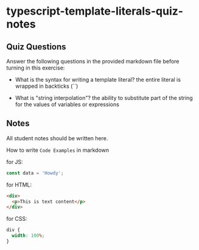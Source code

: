 # typescript-template-literals-quiz-notes

## Quiz Questions

Answer the following questions in the provided markdown file before turning in this exercise:

- What is the syntax for writing a template literal?
  the entire literal is wrapped in backticks (``)

- What is "string interpolation"?
  the ability to substitute part of the string for the values of variables or expressions

## Notes

All student notes should be written here.

How to write `Code Examples` in markdown

for JS:

```javascript
const data = 'Howdy';
```

for HTML:

```html
<div>
  <p>This is text content</p>
</div>
```

for CSS:

```css
div {
  width: 100%;
}
```
